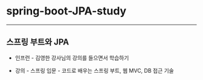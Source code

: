 # spring-boot-JPA-study
---

## 스프링 부트와 JPA
- 인프런 - 김영한 강사님의 강의를 들으면서 학습하기

- 강의 - 스프링 입문 - 코드로 배우는 스프링 부트, 웹 MVC, DB 접근 기술
